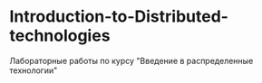 # Introduction-to-Distributed-technologies
Лабораторные работы по курсу "Введение в распределенные технологии"
